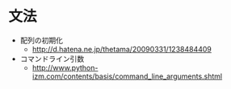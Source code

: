 # 文法
- 配列の初期化
  - http://d.hatena.ne.jp/thetama/20090331/1238484409
- コマンドライン引数
  - http://www.python-izm.com/contents/basis/command_line_arguments.shtml
